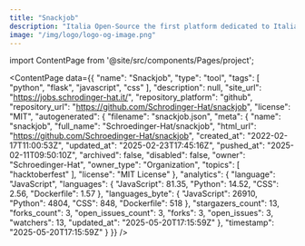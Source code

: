 ```yaml
---
title: "Snackjob"
description: "Italia Open-Source the first platform dedicated to Italian open-source world."
image: "/img/logo/logo-og-image.png"
---
```

import ContentPage from '@site/src/components/Pages/project';

<ContentPage
    data={{
  "name": "Snackjob",
  "type": "tool",
  "tags": [
    "python",
    "flask",
    "javascript",
    "css"
  ],
  "description": null,
  "site_url": "https://jobs.schrodinger-hat.it/",
  "repository_platform": "github",
  "repository_url": "https://github.com/Schrodinger-Hat/snackjob",
  "license": "MIT",
  "autogenerated": {
    "filename": "snackjob.json",
    "meta": {
      "name": "snackjob",
      "full_name": "Schroedinger-Hat/snackjob",
      "html_url": "https://github.com/Schroedinger-Hat/snackjob",
      "created_at": "2022-02-17T11:00:53Z",
      "updated_at": "2025-02-23T17:45:16Z",
      "pushed_at": "2025-02-11T09:50:10Z",
      "archived": false,
      "disabled": false,
      "owner": "Schroedinger-Hat",
      "owner_type": "Organization",
      "topics": [
        "hacktoberfest"
      ],
      "license": "MIT License"
    },
    "analytics": {
      "language": "JavaScript",
      "languages": {
        "JavaScript": 81.35,
        "Python": 14.52,
        "CSS": 2.56,
        "Dockerfile": 1.57
      },
      "languages_byte": {
        "JavaScript": 26910,
        "Python": 4804,
        "CSS": 848,
        "Dockerfile": 518
      },
      "stargazers_count": 13,
      "forks_count": 3,
      "open_issues_count": 3,
      "forks": 3,
      "open_issues": 3,
      "watchers": 13,
      "updated_at": "2025-05-20T17:15:59Z"
    },
    "timestamp": "2025-05-20T17:15:59Z"
  }
}}
/>
